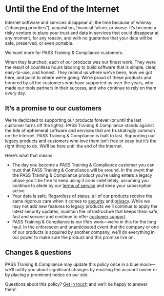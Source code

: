 [support]: https://passtesting.com/support

# Until the End of the Internet

Internet software and services disappear all the time because of whimsy (“changing priorities”), acquisition, financial failure, or worse. It’s become a risky venture to place your trust and data in services that could disappear at any moment, for any reason, and with no guarantee that your data will be safe, preserved, or even portable.

We want more for PASS Training & Compliance customers.

When they launched, each of our products was our finest work. They were the result of countless hours laboring to build software that is simple, clear, easy-to-use, and honest. They remind us where we’ve been, how we got here, and point to where we’re going. We’re proud of these products and honored by all the customers who have supported us over the years, who made our tools partners in their success, and who continue to rely on them every day.

## It’s a promise to our customers

We're dedicated to supporting our products forever (or until the last customer turns off the lights). PASS Training & Compliance stands against the tide of ephemeral software and services that are frustratingly common on the Internet. PASS Training & Compliance is built to last. Supporting our legacy products and customers who love them isn’t free or easy but it’s the right thing to do. We’ll be here until the end of the Internet.

Here’s what that means:

- The day you become a PASS Training & Compliance customer you can trust that PASS Training & Compliance will be around. In the event that the PASS Training & Compliance product you’re using enters a legacy phase you’ll be free to keep using it as-is indefinitely, assuming you continue to abide by our [terms of service](/terms.md) and keep your subscription active.
- Your data is safe. Regardless of status, all of our products receive the same rigorous care when it comes to [security](/security/overview.md) and [privacy](/privacy/privacy-policy.md). While we may not add new features to legacy products we’ll continue to apply the latest security updates; maintain the infrastructure that keeps them safe, fast and secure; and continue to offer [customer support][support].
- PASS Training & Compliance is our life’s work—we’re in this for the long haul. In the unforeseen and unanticipated event that the company or one of our products is acquired by another company, we’ll do everything in our power to make sure the product and this promise live on.

## Changes & questions

PASS Training & Compliance may update this policy once in a blue moon—we’ll notify you about significant changes by emailing the account owner or by placing a prominent notice on our site.

Questions about this policy? [Get in touch][support] and we’ll be happy to answer them!
